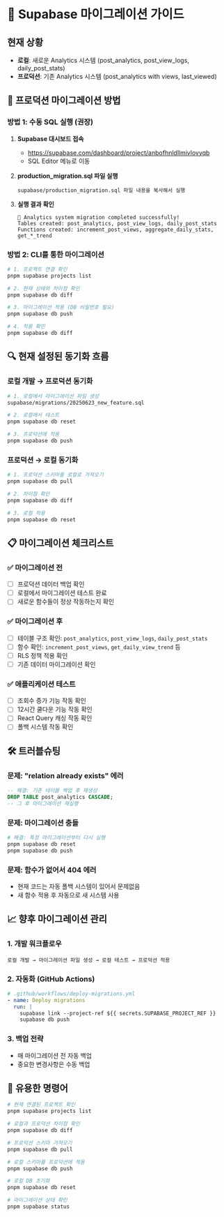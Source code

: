 # 🔄 Supabase 마이그레이션 가이드

## 현재 상황
- **로컬**: 새로운 Analytics 시스템 (post_analytics, post_view_logs, daily_post_stats)
- **프로덕션**: 기존 Analytics 시스템 (post_analytics with views, last_viewed)

## 🚀 프로덕션 마이그레이션 방법

### 방법 1: 수동 SQL 실행 (권장)

1. **Supabase 대시보드 접속**
   - https://supabase.com/dashboard/project/anbofhnldllmivlovyqb
   - SQL Editor 메뉴로 이동

2. **production_migration.sql 파일 실행**
   ```
   supabase/production_migration.sql 파일 내용을 복사해서 실행
   ```

3. **실행 결과 확인**
   ```
   🎉 Analytics system migration completed successfully!
   Tables created: post_analytics, post_view_logs, daily_post_stats
   Functions created: increment_post_views, aggregate_daily_stats, get_*_trend
   ```

### 방법 2: CLI를 통한 마이그레이션

```bash
# 1. 프로젝트 연결 확인
pnpm supabase projects list

# 2. 현재 상태와 차이점 확인
pnpm supabase db diff

# 3. 마이그레이션 적용 (DB 비밀번호 필요)
pnpm supabase db push

# 4. 적용 확인
pnpm supabase db diff
```

## 🔍 현재 설정된 동기화 흐름

### 로컬 개발 → 프로덕션 동기화

```bash
# 1. 로컬에서 마이그레이션 파일 생성
supabase/migrations/20250623_new_feature.sql

# 2. 로컬에서 테스트
pnpm supabase db reset

# 3. 프로덕션에 적용
pnpm supabase db push
```

### 프로덕션 → 로컬 동기화

```bash
# 1. 프로덕션 스키마를 로컬로 가져오기
pnpm supabase db pull

# 2. 차이점 확인
pnpm supabase db diff

# 3. 로컬 적용
pnpm supabase db reset
```

## 📋 마이그레이션 체크리스트

### ✅ 마이그레이션 전
- [ ] 프로덕션 데이터 백업 확인
- [ ] 로컬에서 마이그레이션 테스트 완료
- [ ] 새로운 함수들이 정상 작동하는지 확인

### ✅ 마이그레이션 후
- [ ] 테이블 구조 확인: `post_analytics`, `post_view_logs`, `daily_post_stats`
- [ ] 함수 확인: `increment_post_views`, `get_daily_view_trend` 등
- [ ] RLS 정책 적용 확인
- [ ] 기존 데이터 마이그레이션 확인

### ✅ 애플리케이션 테스트
- [ ] 조회수 증가 기능 작동 확인
- [ ] 12시간 쿨다운 기능 작동 확인
- [ ] React Query 캐싱 작동 확인
- [ ] 폴백 시스템 작동 확인

## 🛠️ 트러블슈팅

### 문제: "relation already exists" 에러
```sql
-- 해결: 기존 테이블 백업 후 재생성
DROP TABLE post_analytics CASCADE;
-- 그 후 마이그레이션 재실행
```

### 문제: 마이그레이션 충돌
```bash
# 해결: 특정 마이그레이션부터 다시 실행
pnpm supabase db reset
pnpm supabase db push
```

### 문제: 함수가 없어서 404 에러
- 현재 코드는 자동 폴백 시스템이 있어서 문제없음
- 새 함수 적용 후 자동으로 새 시스템 사용

## 📈 향후 마이그레이션 관리

### 1. 개발 워크플로우
```
로컬 개발 → 마이그레이션 파일 생성 → 로컬 테스트 → 프로덕션 적용
```

### 2. 자동화 (GitHub Actions)
```yaml
# .github/workflows/deploy-migrations.yml
- name: Deploy migrations
  run: |
    supabase link --project-ref ${{ secrets.SUPABASE_PROJECT_REF }}
    supabase db push
```

### 3. 백업 전략
- 매 마이그레이션 전 자동 백업
- 중요한 변경사항은 수동 백업

## 🔗 유용한 명령어

```bash
# 현재 연결된 프로젝트 확인
pnpm supabase projects list

# 로컬과 프로덕션 차이점 확인
pnpm supabase db diff

# 프로덕션 스키마 가져오기
pnpm supabase db pull

# 로컬 스키마를 프로덕션에 적용
pnpm supabase db push

# 로컬 DB 초기화
pnpm supabase db reset

# 마이그레이션 상태 확인
pnpm supabase status
```